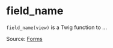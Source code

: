 # field_name

`field_name(view)` is a Twig function to ...


Source: [Forms](https://twig.symfony.com/field_name)